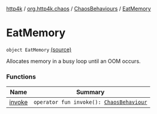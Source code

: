[http4k](../../../index.md) / [org.http4k.chaos](../../index.md) / [ChaosBehaviours](../index.md) / [EatMemory](./index.md)

# EatMemory

`object EatMemory` [(source)](https://github.com/http4k/http4k/blob/master/http4k-testing-chaos/src/main/kotlin/org/http4k/chaos/ChaosBehaviours.kt#L89)

Allocates memory in a busy loop until an OOM occurs.

### Functions

| Name | Summary |
|---|---|
| [invoke](invoke.md) | `operator fun invoke(): `[`ChaosBehaviour`](../../-chaos-behaviour.md) |
